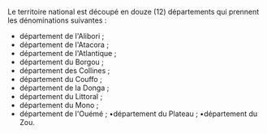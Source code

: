 Le territoire national est découpé en douze (12) départements qui prennent les dénominations suivantes :
- département de l'Alibori ;
- département de l'Atacora ;
- département de l'Atlantique ;
- département du Borgou ;
- département des Collines ;
- département du Couffo ;
- département de la Donga ;
- département du Littoral ;
- département du Mono ;
- département de l'Ouémé ;
•département du Plateau ;
•département du Zou.